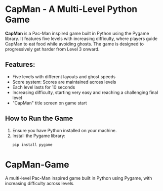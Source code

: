 # CapMan - A Multi-Level Python Game

**CapMan** is a Pac-Man inspired game built in Python using the Pygame library. It features five levels with increasing difficulty, where players guide CapMan to eat food while avoiding ghosts. The game is designed to progressively get harder from Level 3 onward.

## Features:
- Five levels with different layouts and ghost speeds
- Score system: Scores are maintained across levels
- Each level lasts for 10 seconds
- Increasing difficulty, starting very easy and reaching a challenging final level
- "CapMan" title screen on game start



## How to Run the Game
1. Ensure you have Python installed on your machine.
2. Install the Pygame library:
   ```bash
   pip install pygame
# CapMan-Game
A multi-level Pac-Man inspired game built in Python using Pygame, with increasing difficulty across levels.
